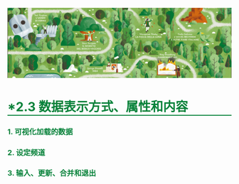 ![PNG](/asset/img/banner1.png)

<h1 style='border-bottom:2px solid #07823A;color:#07823A;'>*2.3 数据表示方式、属性和内容</h1>

### <font style='color:#07823A'>1. 可视化加载的数据</font>
### <font style='color:#07823A'>2. 设定频道</font>
### <font style='color:#07823A'>3. 输入、更新、合并和退出</font>
